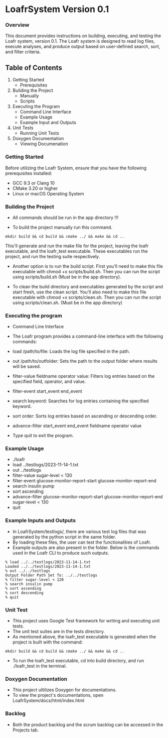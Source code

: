 # LoafrSystem Version 0.1

### Overview

This document provides instructions on building, executing, and testing the Loafr system, version 0.1. The Loafr system is designed to read log files, execute analyses, and produce output based on user-defined search, sort, and filter criteria.

## Table of Contents

1. Getting Started
   - Prerequisites
2. Building the Project
   - Manually
   - Scripts
3. Executing the Program
   - Command Line Interface
   - Example Usage
   - Example Input and Outputs
4. Unit Tests
   - Running Unit Tests
5. Doxygen Documentation
   - Viewing Documenation

### Getting Started

Before utilizing the Loafr System, ensure that you have the following prerequisites installed:

- GCC 9.3 or Clang 10
- CMake 3.20 or higher
- Linux or macOS Operating System

### Building the Project

- All commands should be run in the app directory !!!

- To build the project manually run this command.

```
mkdir build && cd build && cmake ../ && make && cd ..
```

This'll generate and run the make file for the project, leaving the loafr executable, and the loafr_test executable.
These executables run the project, and run the testing suite respectively.

- Another option is to run the build script. First you'll need to make this file executable with chmod +x scripts/build.sh.
  Then you can run the script using scripts/build.sh (Must be in the app directory).

- To clean the build directory and executables generated by the script and start fresh, use the clean script.
  You'll also need to make this file executable with chmod +x scripts/clean.sh.
  Then you can run the script using scripts/clean.sh. (Must be in the app directory)

### Executing the program

- Command Line Interface
- The Loafr program provides a command-line interface with the following commands:

- load /path/to/file: Loads the log file specified in the path.
- out /path/to/outfolder: Sets the path to the output folder where results will be saved.
- filter-value fieldname operator value: Filters log entries based on the specified field, operator, and value.
- filter-event start_event end_event
- search keyword: Searches for log entries containing the specified keyword.
- sort order: Sorts log entries based on ascending or descending order.
- advance-filter start_event end_event fieldname operator value
- Type quit to exit the program.

### Example Usage

- ./loafr
- load ../testlogs/2023-11-14-1.txt
- out ../testlogs
- filter-value sugar-level < 130
- filter-event glucose-monitor-report-start glucose-monitor-report-end
- search insulin pump
- sort ascending
- advance-filter glucose-monitor-report-start glucose-monitor-report-end sugar-level < 130
- quit

### Example Inputs and Outputs
- In LoafrSystem/testlogs/, there are various test log files that was generated by the python script in the same folder.
- By loading these files, the user can test the functionalities of Loafr.
- Example outputs are also present in the folder. Below is the commands used in the Loafr CLI to produce such outputs.
```
% load ../../testlogs/2023-11-14-1.txt
Loaded ../../testlogs/2023-11-14-1.txt
% out ../../testlogs
Output Folder Path Set To: ../../testlogs
% filter sugar-level < 120
% search insulin pump
% sort ascending
% sort descending
% quit
```

### Unit Test
- This project uses Google Test framework for writing and executing unit tests.
- The unit test suites are in the tests directory.
- As mentioned above, the loafr_test executable is generated when the project is built with the command:
```
mkdir build && cd build && cmake ../ && make && cd ..
```
- To run the loafr_test executable, cd into build directory, and run ./loafr_test in the terminal.

### Doxygen Documentation
- This project ultilizes Doxygen for documentations.
- To view the project's documentations, open LoafrSystem/docs/html/index.html

### Backlog
- Both the product backlog and the scrum backlog can be accessed in the Projects tab.

